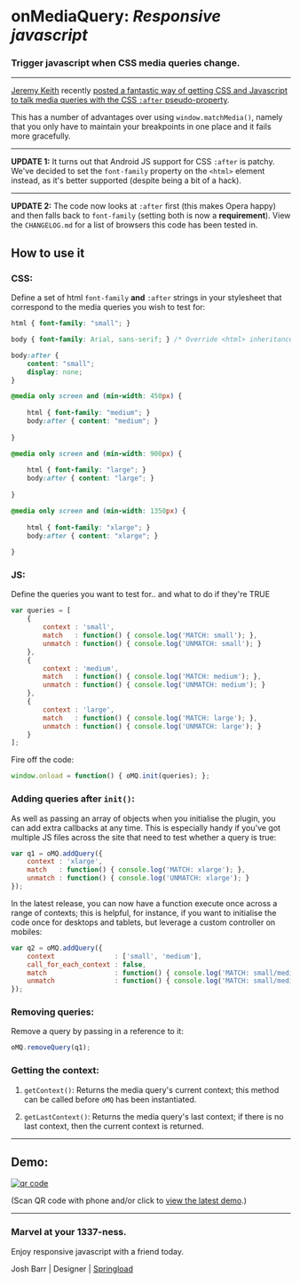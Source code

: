 # onMediaQuery: *Responsive javascript*

### Trigger javascript when CSS media queries change.

---

[Jeremy Keith](http://adactio.com/) recently [posted a fantastic way of getting
CSS and Javascript to talk media queries with the CSS `:after` pseudo-property](http://adactio.com/journal/5429/).

This has a number of advantages over using `window.matchMedia()`, namely that you only have to maintain your breakpoints in one place and it fails more gracefully.

---

**UPDATE 1:** It turns out that Android JS support for CSS `:after` is patchy. We've decided to set the `font-family` property on the `<html>` element instead, as it's better supported (despite being a bit of a hack).

---

**UPDATE 2:** The code now looks at `:after` first (this makes Opera happy) and then falls back to `font-family` (setting both is now a **requirement**). View the `CHANGELOG.md` for a list of browsers this code has been tested in.


## How to use it

### CSS:

Define a set of html `font-family` **and** `:after` strings in your stylesheet that correspond to the media queries you wish to test for:

```css
html { font-family: "small"; }

body { font-family: Arial, sans-serif; } /* Override <html> inheritance. */

body:after {
	content: "small";
	display: none;
}

@media only screen and (min-width: 450px) {
	
	html { font-family: "medium"; }
	body:after { content: "medium"; }
	
}

@media only screen and (min-width: 900px) {
	
	html { font-family: "large"; }
	body:after { content: "large"; }
	
}

@media only screen and (min-width: 1350px) {
	
	html { font-family: "xlarge"; }
	body:after { content: "xlarge"; }
	
}
```

### JS:

Define the queries you want to test for.. and what to do if they're TRUE

```javascript
var queries = [
	{
		context : 'small',
		match   : function() { console.log('MATCH: small'); },
		unmatch : function() { console.log('UNMATCH: small'); }
	},
	{
		context : 'medium',
		match   : function() { console.log('MATCH: medium'); },
		unmatch : function() { console.log('UNMATCH: medium'); }
	},
	{
		context : 'large',
		match   : function() { console.log('MATCH: large'); },
		unmatch : function() { console.log('UNMATCH: large'); }
	}
];
```

Fire off the code:

```javascript
window.onload = function() { oMQ.init(queries); };
```

### Adding queries after `init()`:

As well as passing an array of objects when you initialise the plugin, you can add extra callbacks at any time. This is especially handy if you've got multiple JS files across the site that need to test whether a query is true:

```javascript
var q1 = oMQ.addQuery({
	context : 'xlarge',
	match   : function() { console.log('MATCH: xlarge'); },
	unmatch : function() { console.log('UNMATCH: xlarge'); }
});
```

In the latest release, you can now have a function execute once across a range of contexts; this is helpful, for instance, if you want to initialise the code once for desktops and tablets, but leverage a custom controller on mobiles: 

```javascript
var q2 = oMQ.addQuery({
	context               : ['small', 'medium'],
	call_for_each_context : false,
	match                 : function() { console.log('MATCH: small/medium'); },
	unmatch               : function() { console.log('MATCH: small/medium'); }
});
```

### Removing queries:

Remove a query by passing in a reference to it:

```javascript
oMQ.removeQuery(q1);
```

### Getting the context:

1. `getContext()`: Returns the media query's current context; this method can be called before `oMQ` has been instantiated.

1. `getLastContext()`: Returns the media query's last context; if there is no last context, then the current context is returned.

---

## Demo:

[![qr code](http://chart.apis.google.com/chart?cht=qr&chl=http://registerguard.github.com/js-media-queries&chs=240x240)](http://registerguard.github.com/js-media-queries/demo/)

(Scan QR code with phone and/or click to [view the latest demo](http://registerguard.github.com/js-media-queries/demo/).)

---

### Marvel at your 1337-ness.

Enjoy responsive javascript with a friend today.

Josh Barr | Designer | [Springload](http://www.springload.co.nz)
